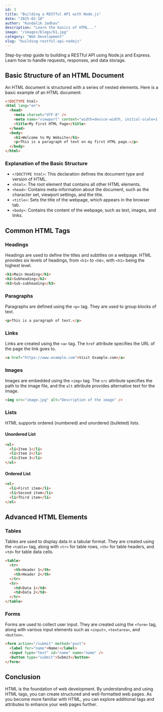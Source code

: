 ```yaml
---
id: 3
title: "Building a RESTful API with Node.js"
date: "2025-02-18"
author: "Kundalik Jadhav"
description: "Learn the basics of HTML..."
image: "/images/blogs/b1.jpg"
category: "Web Development"
slug: "building-restful-api-nodejs"
---
```


Step-by-step guide to building a RESTful API using Node.js and Express. Learn how to handle requests, responses, and data storage.

## Basic Structure of an HTML Document

An HTML document is structured with a series of nested elements. Here is a basic example of an HTML document:

```html
<!DOCTYPE html>
<html lang="en">
  <head>
    <meta charset="UTF-8" />
    <meta name="viewport" content="width=device-width, initial-scale=1.0" />
    <title>My First HTML Page</title>
  </head>
  <body>
    <h1>Welcome to My Website</h1>
    <p>This is a paragraph of text on my first HTML page.</p>
  </body>
</html>
```

### Explanation of the Basic Structure

- `<!DOCTYPE html>`: This declaration defines the document type and version of HTML.
- `<html>`: The root element that contains all other HTML elements.
- `<head>`: Contains meta-information about the document, such as the character set, viewport settings, and the title.
- `<title>`: Sets the title of the webpage, which appears in the browser tab.
- `<body>`: Contains the content of the webpage, such as text, images, and links.

## Common HTML Tags

### Headings

Headings are used to define the titles and subtitles on a webpage. HTML provides six levels of headings, from `<h1>` to `<h6>`, with `<h1>` being the highest level.

```html
<h1>Main Heading</h1>
<h2>Subheading</h2>
<h3>Sub-subheading</h3>
```

### Paragraphs

Paragraphs are defined using the `<p>` tag. They are used to group blocks of text.

```html
<p>This is a paragraph of text.</p>
```

### Links

Links are created using the `<a>` tag. The `href` attribute specifies the URL of the page the link goes to.

```html
<a href="https://www.example.com">Visit Example.com</a>
```

### Images

Images are embedded using the `<img>` tag. The `src` attribute specifies the path to the image file, and the `alt` attribute provides alternative text for the image.

```html
<img src="image.jpg" alt="Description of the image" />
```

### Lists

HTML supports ordered (numbered) and unordered (bulleted) lists.

#### Unordered List

```html
<ul>
  <li>Item 1</li>
  <li>Item 2</li>
  <li>Item 3</li>
</ul>
```

#### Ordered List

```html
<ol>
  <li>First item</li>
  <li>Second item</li>
  <li>Third item</li>
</ol>
```

## Advanced HTML Elements

### Tables

Tables are used to display data in a tabular format. They are created using the `<table>` tag, along with `<tr>` for table rows, `<th>` for table headers, and `<td>` for table data cells.

```html
<table>
  <tr>
    <th>Header 1</th>
    <th>Header 2</th>
  </tr>
  <tr>
    <td>Data 1</td>
    <td>Data 2</td>
  </tr>
</table>
```

### Forms

Forms are used to collect user input. They are created using the `<form>` tag, along with various input elements such as `<input>`, `<textarea>`, and `<button>`.

```html
<form action="/submit" method="post">
  <label for="name">Name:</label>
  <input type="text" id="name" name="name" />
  <button type="submit">Submit</button>
</form>
```

## Conclusion

HTML is the foundation of web development. By understanding and using HTML tags, you can create structured and well-formatted web pages. As you become more familiar with HTML, you can explore additional tags and attributes to enhance your web pages further.

